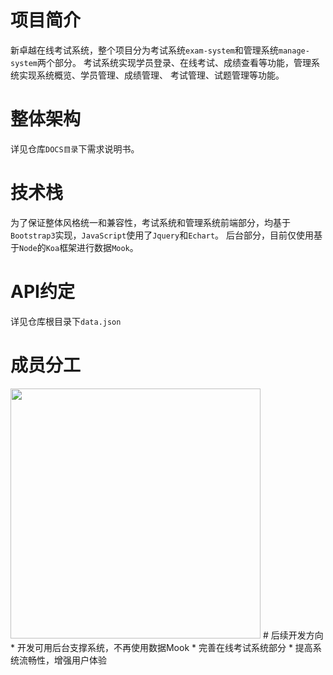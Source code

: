 # 项目简介
新卓越在线考试系统，整个项目分为考试系统`exam-system`和管理系统`manage-system`两个部分。
考试系统实现学员登录、在线考试、成绩查看等功能，管理系统实现系统概览、学员管理、成绩管理、
考试管理、试题管理等功能。
# 整体架构
详见仓库`DOCS目录`下需求说明书。
# 技术栈
为了保证整体风格统一和兼容性，考试系统和管理系统前端部分，均基于`Bootstrap3`实现，`JavaScript`使用了`Jquery`和`Echart`。
后台部分，目前仅使用基于`Node`的`Koa`框架进行数据`Mook`。
# API约定
详见仓库根目录下`data.json`
# 成员分工
<img src="http://123.206.204.163:2333/media/member-division.jpg" width = "400px"/>
# 后续开发方向
* 开发可用后台支撑系统，不再使用数据Mook
* 完善在线考试系统部分
* 提高系统流畅性，增强用户体验
